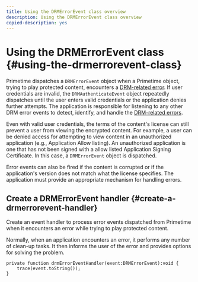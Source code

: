 ```yaml
---
title: Using the DRMErrorEvent class overview
description: Using the DRMErrorEvent class overview
copied-description: yes
---
```


# Using the DRMErrorEvent class {#using-the-drmerrorevent-class}

Primetime dispatches a `DRMErrorEvent` object when a Primetime object, trying to play protected content, encounters a [DRM-related error](https://help.adobe.com/en_US/primetime/drm/index.html#reference-DRM_Client_Error_Messages). If user credentials are invalid, the `DRMAuthenticateEvent` object repeatedly dispatches until the user enters valid credentials or the application denies further attempts. The application is responsible for listening to any other DRM error events to detect, identify, and handle the [DRM-related errors](https://help.adobe.com/en_US/primetime/drm/index.html#reference-DRM_Client_Error_Messages).

Even with valid user credentials, the terms of the content's license can still prevent a user from viewing the encrypted content. For example, a user can be denied access for attempting to view content in an unauthorized application (e.g., Application Allow listing). An unauthorized application is one that has not been signed with a allow listed Application Signing Certificate. In this case, a `DRMErrorEvent` object is dispatched.

Error events can also be fired if the content is corrupted or if the application's version does not match what the license specifies. The application must provide an appropriate mechanism for handling errors.

## Create a DRMErrorEvent handler {#create-a-drmerrorevent-handler}

Create an event handler to process error events dispatched from Primetime when it encounters an error while trying to play protected content.

   Normally, when an application encounters an error, it performs any number of clean-up tasks. It then informs the user of the error and provides options for solving the problem. 

   ```
   private function drmErrorEventHandler(event:DRMErrorEvent):void {  
       trace(event.toString());  
   } 
   ```